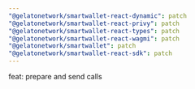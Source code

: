 ```yaml
---
"@gelatonetwork/smartwallet-react-dynamic": patch
"@gelatonetwork/smartwallet-react-privy": patch
"@gelatonetwork/smartwallet-react-types": patch
"@gelatonetwork/smartwallet-react-wagmi": patch
"@gelatonetwork/smartwallet": patch
"@gelatonetwork/smartwallet-react-sdk": patch
---
```


feat: prepare and send calls
